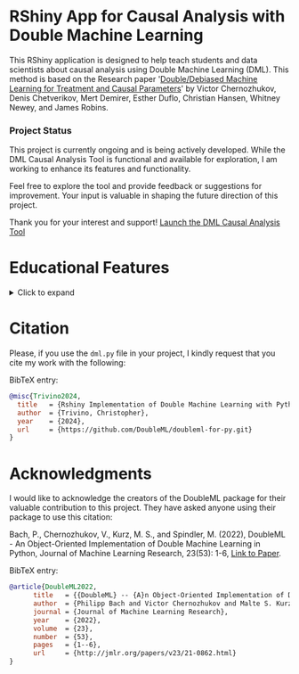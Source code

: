 # RShiny App for Causal Analysis with Double Machine Learning

This RShiny application is designed to help teach students and data scientists about causal analysis using Double Machine Learning (DML). This method is based on the Research paper '[Double/Debiased Machine Learning for Treatment and Causal Parameters](https://arxiv.org/abs/1608.00060)' by Victor Chernozhukov, Denis Chetverikov, Mert Demirer, Esther Duflo, Christian Hansen, Whitney Newey, and James Robins. 

### Project Status
This project is currently ongoing and is being actively developed. While the DML Causal Analysis Tool is functional and available for exploration, I am  working to enhance its features and functionality.

Feel free to explore the tool and provide feedback or suggestions for improvement. Your input is valuable in shaping the future direction of this project.

Thank you for your interest and support!
[Launch the DML Causal Analysis Tool](https://big-cat.shinyapps.io/DML_Causal_Analyisis_Tool/)

# Educational Features
<details>
  <summary>Click to expand</summary>
### RShiny App Development

-   **Modularizing RShiny apps**: Understand how to modularize an RShiny app using files for better organization, especially for large RShiny projects.
-   **Using Reactive Functions**: Explore how to use reactive functions effectively and save reactive variables for subsequent calculations.
-   **Embedding Google Slides**: Learn how to incorporate Google Slides into your RShiny app, allowing users to view slides seamlessly.
-   **Using Slidy Presentation in RMD Files**: Learn how to utilize the `slidy_presentation` option for RMD files and customize the output using CSS code, as explained in the notes section of the `.Rmd` file.

### Integration of Python Scripts in RShiny

-   **Integrating Python Scripts within R/Rshiny**: Learn how to integrate Python scripts within RShiny and convert Pandas dataframes back to R data frames seamlessly. If you use my created dml.py function, a citation is highly appreciated: [Citation](#citation).
-   **Setting Up Virtual Python Environment**: Understand how to set up a virtual Python environment within RShiny using the `.Rprofile` file.

### Modularization and Organization

-   **Incorporating Objects from a www File**: Discover how to incorporate objects from a `www` file into your app, as instructed at the bottom of the `dml_ui.R` file located in the `tabs` folder.
-   **Sourcing Code from other files**: Understand how to source code from other files, enabling values saved in one file to be used in another.

### Advanced UI Customization

-   **Incorporating Custom HTML Objects**: Understand how to include custom HTML objects rendered from an .Rmd file directly into your RShiny app.
-   **Incorporating CSS for Customized UI Options**: Explore how to incorporate CSS for customized UI options, enhancing the visual appeal of your RShiny app. The CSS code is in a variable called 'css_body' in the `dml_ui.R` file.
-   **Incorporating JavaScript Code for Custom RShiny Functionality**: Learn how to incorporate JavaScript code into your RShiny app for additional functionality and interactivity. The JS code is in a variable called 'JS_body' in the `dml_ui.R` file. The JS code in this file allows the minimize button of a box() section to work.

### Version Control and Collaboration

-   **Version Control and Collaboration**: Practice version control techniques using Git and GitHub. Collaborate with peers on app development, share code, and review pull requests.

### Research and Citation Practices

-   **Research and Citation Practices**: Understand the importance of citing relevant literature and research papers in academic projects. Learn how to properly cite sources and give credit to original authors.

### Data Science Best Practices

-   **Data Science Best Practices**: Gain exposure to best practices in data preprocessing, analysis, and interpretation. Learn how to validate and interpret causal inference results in real-world scenarios.
</details>

<a name="citation"></a>
# Citation 
Please, if you use the `dml.py` file in your project, I kindly request that you cite my work with the following:

BibTeX entry:

```bibtex
@misc{Trivino2024,
  title   = {Rshiny Implementation of Double Machine Learning with Python},
  author  = {Trivino, Christopher},
  year    = {2024},
  url     = {https://github.com/DoubleML/doubleml-for-py.git}
}
```


# Acknowledgments
I would like to acknowledge the creators of the DoubleML package for their valuable contribution to this project. They have asked anyone using their package to use this citation:

Bach, P., Chernozhukov, V., Kurz, M. S., and Spindler, M. (2022), DoubleML - An Object-Oriented Implementation of Double Machine Learning in Python, Journal of Machine Learning Research, 23(53): 1-6, [Link to Paper](https://www.jmlr.org/papers/v23/21-0862.html).

BibTeX entry:

```bibtex
@article{DoubleML2022,
      title   = {{DoubleML} -- {A}n Object-Oriented Implementation of Double Machine Learning in {P}ython}, 
      author  = {Philipp Bach and Victor Chernozhukov and Malte S. Kurz and Martin Spindler},
      journal = {Journal of Machine Learning Research},
      year    = {2022},
      volume  = {23},
      number  = {53},
      pages   = {1--6},
      url     = {http://jmlr.org/papers/v23/21-0862.html}
}

